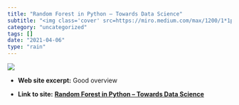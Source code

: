 ```yaml
---
title: "Random Forest in Python – Towards Data Science"
subtitle: "<img class='cover' src=https://miro.medium.com/max/1200/1*1p1PAJXEmxbzE4TJ_w81cQ.jpeg>"
category: "uncategorized"
tags: []
date: "2021-04-06"
type: "rain"
---
```

<img class="cover" src=https://miro.medium.com/max/1200/1*1p1PAJXEmxbzE4TJ_w81cQ.jpeg>



* **Web site excerpt:** Good overview

* **Link to site:** **[Random Forest in Python – Towards Data Science](https://towardsdatascience.com/random-forest-in-python-24d0893d51c0?source=userActivityShare-d383785221d0-1523968977)**